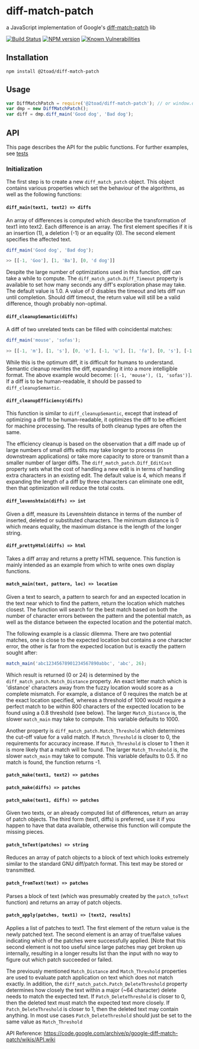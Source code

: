 
# diff-match-patch

a JavaScript implementation of Google's [diff-match-patch](https://code.google.com/archive/p/google-diff-match-patch/) lib

[![Build Status](https://img.shields.io/travis/2Toad/diff-match-patch/master.svg)](https://travis-ci.org/2Toad/diff-match-patch)
[![NPM version](https://img.shields.io/npm/v/@2toad/diff-match-patch.svg)](https://www.npmjs.com/package/@2toad/diff-match-patch)
[![Known Vulnerabilities](https://snyk.io/test/github/2Toad/diff-match-patch/badge.svg)](https://snyk.io/test/github/2Toad/diff-match-patch) 

## Installation

    npm install @2toad/diff-match-patch

## Usage

```javascript
var DiffMatchPatch = require('@2toad/diff-match-patch'); // or window.diff_match_patch
var dmp = new DiffMatchPatch();
var diff = dmp.diff_main('Good dog', 'Bad dog');
```

## API

This page describes the API for the public functions. For further examples, see [tests](https://github.com/2Toad/diff-match-patch/tree/master/tests/index.js)

### Initialization

The first step is to create a new `diff_match_patch` object. This object contains various properties which set the behaviour of the algorithms, as well as the following functions:

#### `diff_main(text1, text2) => diffs`

An array of differences is computed which describe the transformation of text1 into text2. Each difference is an array. The first element specifies if it is an insertion (1), a deletion (-1) or an equality (0). The second element specifies the affected text.

```js
diff_main('Good dog', 'Bad dog');

>> [[-1, 'Goo'], [1, 'Ba'], [0, 'd dog']]
```

Despite the large number of optimizations used in this function, diff can take a while to compute. The `diff_match_patch.Diff_Timeout` property is available to set how many seconds any diff's exploration phase may take. The default value is 1.0. A value of 0 disables the timeout and lets diff run until completion. Should diff timeout, the return value will still be a valid difference, though probably non-optimal.

#### `diff_cleanupSemantic(diffs)`

A diff of two unrelated texts can be filled with coincidental matches:

```js
diff_main('mouse', 'sofas');

>> [[-1, 'm'], [1, 's'], [0, 'o'], [-1, 'u'], [1, 'fa'], [0, 's'], [-1, 'e']]
```

While this is the optimum diff, it is difficult for humans to understand. Semantic cleanup rewrites the diff, expanding it into a more intelligible format. The above example would become: `[(-1, 'mouse'), (1, 'sofas')]`. If a diff is to be human-readable, it should be passed to `diff_cleanupSemantic`.

#### `diff_cleanupEfficiency(diffs)`

This function is similar to `diff_cleanupSemantic`, except that instead of optimizing a diff to be human-readable, it optimizes the diff to be efficient for machine processing. The results of both cleanup types are often the same.

The efficiency cleanup is based on the observation that a diff made up of large numbers of small diffs edits may take longer to process (in downstream applications) or take more capacity to store or transmit than a smaller number of larger diffs. The `diff_match_patch.Diff_EditCost` property sets what the cost of handling a new edit is in terms of handling extra characters in an existing edit. The default value is 4, which means if expanding the length of a diff by three characters can eliminate one edit, then that optimization will reduce the total costs.

#### `diff_levenshtein(diffs) => int`

Given a diff, measure its Levenshtein distance in terms of the number of inserted, deleted or substituted characters. The minimum distance is 0 which means equality, the maximum distance is the length of the longer string.

#### `diff_prettyHtml(diffs) => html`

Takes a diff array and returns a pretty HTML sequence. This function is mainly intended as an example from which to write ones own display functions.

#### `match_main(text, pattern, loc) => location`

Given a text to search, a pattern to search for and an expected location in the text near which to find the pattern, return the location which matches closest. The function will search for the best match based on both the number of character errors between the pattern and the potential match, as well as the distance between the expected location and the potential match.

The following example is a classic dilemma. There are two potential matches, one is close to the expected location but contains a one character error, the other is far from the expected location but is exactly the pattern sought after:

```js
match_main('abc12345678901234567890abbc', 'abc', 26);
```

Which result is returned (0 or 24) is determined by the `diff_match_patch.Match_Distance` property. An exact letter match which is 'distance' characters away from the fuzzy location would score as a complete mismatch. For example, a distance of 0 requires the match be at the exact location specified, whereas a threshold of 1000 would require a perfect match to be within 800 characters of the expected location to be found using a 0.8 threshold (see below). The larger `Match_Distance` is, the slower `match_main` may take to compute. This variable defaults to 1000.

Another property is `diff_match_patch.Match_Threshold` which determines the cut-off value for a valid match. If `Match_Threshold` is closer to 0, the requirements for accuracy increase. If `Match_Threshold` is closer to 1 then it is more likely that a match will be found. The larger `Match_Threshold` is, the slower `match_main` may take to compute. This variable defaults to 0.5. If no match is found, the function returns -1.

#### `patch_make(text1, text2) => patches`
#### `patch_make(diffs) => patches`
#### `patch_make(text1, diffs) => patches`

Given two texts, or an already computed list of differences, return an array of patch objects. The third form (text1, diffs) is preferred, use it if you happen to have that data available, otherwise this function will compute the missing pieces.

#### `patch_toText(patches) => string`

Reduces an array of patch objects to a block of text which looks extremely similar to the standard GNU diff/patch format. This text may be stored or transmitted.

#### `patch_fromText(text) => patches`

Parses a block of text (which was presumably created by the `patch_toText` function) and returns an array of patch objects.

#### `patch_apply(patches, text1) => [text2, results]`

Applies a list of patches to text1. The first element of the return value is the newly patched text. The second element is an array of true/false values indicating which of the patches were successfully applied. [Note that this second element is not too useful since large patches may get broken up internally, resulting in a longer results list than the input with no way to figure out which patch succeeded or failed.

The previously mentioned `Match_Distance` and `Match_Threshold` properties are used to evaluate patch application on text which does not match exactly. In addition, the `diff_match_patch.Patch_DeleteThreshold` property determines how closely the text within a major (~64 character) delete needs to match the expected text. If `Patch_DeleteThreshold` is closer to 0, then the deleted text must match the expected text more closely. If `Patch_DeleteThreshold` is closer to 1, then the deleted text may contain anything. In most use cases `Patch_DeleteThreshold` should just be set to the same value as `Match_Threshold`

API Reference: https://code.google.com/archive/p/google-diff-match-patch/wikis/API.wiki
